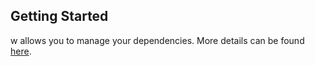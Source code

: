 ## Getting Started

w allows you to manage your dependencies. More details can be found [here](https://github.com/microsoft/vscode-java-dependency#manage-dependencies).
